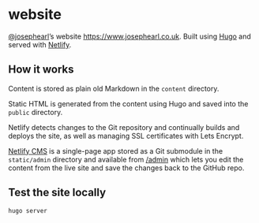 # website

[@josephearl](https://twitter.com/josephearl)’s website <https://www.josephearl.co.uk>. Built using [Hugo](https://gohugo.io) and served with [Netlify](https://www.netlify.com).

## How it works
 
Content is stored as plain old Markdown in the `content` directory.

Static HTML is generated from the content using Hugo and saved into the `public` directory.

Netlify detects changes to the Git repository and continually builds and deploys the site, as well as managing SSL certificates with Lets Encrypt.

[Netlify CMS](https://www.netlifycms.org) is a single-page app stored as a Git submodule in the `static/admin` directory and available from [/admin](https://www.josephearl.co.uk/admin) which lets you edit the content from the live site and save the changes back to the GitHub repo.

## Test the site locally

    hugo server

